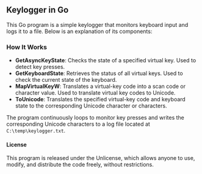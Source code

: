 ## Keylogger in Go

This Go program is a simple keylogger that monitors keyboard input and logs it to a file. Below is an explanation of its components:

### How It Works

- **GetAsyncKeyState**: Checks the state of a specified virtual key. Used to detect key presses.
- **GetKeyboardState**: Retrieves the status of all virtual keys. Used to check the current state of the keyboard.
- **MapVirtualKeyW**: Translates a virtual-key code into a scan code or character value. Used to translate virtual key codes to Unicode.
- **ToUnicode**: Translates the specified virtual-key code and keyboard state to the corresponding Unicode character or characters.

The program continuously loops to monitor key presses and writes the corresponding Unicode characters to a log file located at `C:\temp\keylogger.txt`.

#### License

This program is released under the Unlicense, which allows anyone to use, modify, and distribute the code freely, without restrictions.
